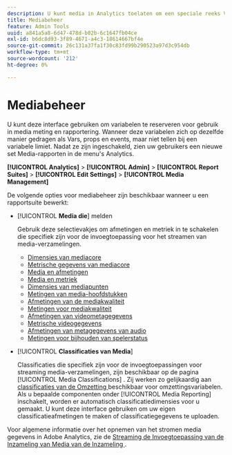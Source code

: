```yaml
---
description: U kunt media in Analytics toelaten om een speciale reeks Variabelen van de Oplossing van Media voor gebruik in meting en rapportering te reserveren.
title: Mediabeheer
feature: Admin Tools
uuid: a841a5a8-6d47-478d-b02b-6c1647fb04ce
exl-id: b6dc8d93-3f89-4671-a4c3-18614667bf4e
source-git-commit: 26c131a37fa1f30c83fd99b290523a97d3c954db
workflow-type: tm+mt
source-wordcount: '212'
ht-degree: 0%

---
```


# Mediabeheer

U kunt deze interface gebruiken om variabelen te reserveren voor gebruik in media meting en rapportering. Wanneer deze variabelen zich op dezelfde manier gedragen als Vars, props en events, maar niet tellen bij een variabele limiet. Nadat ze zijn ingeschakeld, zien uw gebruikers een nieuwe set Media-rapporten in de menu&#39;s Analytics.

**[!UICONTROL Analytics]** > **[!UICONTROL Admin]** > **[!UICONTROL Report Suites]** > **[!UICONTROL Edit Settings]** > **[!UICONTROL Media Management]**

De volgende opties voor mediabeheer zijn beschikbaar wanneer u een rapportsuite bewerkt:

* [!UICONTROL **Media die**] melden

  Gebruik deze selectievakjes om afmetingen en metriek in te schakelen die specifiek zijn voor de invoegtoepassing voor het streamen van media-verzamelingen.

   * [Dimensies van mediacore](/help/components/dimensions/sm-core.md)
   * [Metrische gegevens van mediacore](/help/components/metrics/sm-core.md)
   * [Media en afmetingen](/help/components/dimensions/sm-ads.md)
   * [Media en metriek](/help/components/metrics/sm-ads.md)
   * [Dimensies van mediapunten](/help/components/dimensions/sm-chapters.md)
   * [Metingen van media-hoofdstukken](/help/components/metrics/sm-chapters.md)
   * [Afmetingen van de mediakwaliteit](/help/components/dimensions/sm-quality.md)
   * [Metingen voor mediakwaliteit](/help/components/metrics/sm-quality.md)
   * [Afmetingen van videometagegevens](/help/components/dimensions/sm-video-metadata.md)
   * [Metrische videogegevens](/help/components/metrics/sm-video-metadata.md)
   * [Afmetingen van metagegevens van audio](/help/components/dimensions/sm-audio-metadata.md)
   * [Metingen voor bijhouden van spelerstatus](/help/components/metrics/sm-player-state.md)

* [!UICONTROL **Classificaties van Media**]

  Classificaties die specifiek zijn voor de invoegtoepassingen voor streaming media-verzamelingen, zijn beschikbaar op de pagina [!UICONTROL Media Classifications] . Zij werken zo gelijkaardig aan [ classificaties van de Omzetting ](/help/admin/admin/c-manage-report-suites/c-edit-report-suites/conversion-var-admin/conversion-classifications.md) beschikbaar voor omzettingsvariabelen. Als u bepaalde componenten onder [!UICONTROL Media Reporting] inschakelt, worden er automatisch classificatiedimensies voor u gemaakt. U kunt deze interface gebruiken om uw eigen classificatieafmetingen te maken of classificatiegegevens te uploaden.

Voor algemene informatie over het opnemen van het stromen media gegevens in Adobe Analytics, zie de [ Streaming de Invoegtoepassing van de Inzameling van Media van de Inzameling ](https://experienceleague.adobe.com/en/docs/media-analytics/using/media-overview).
